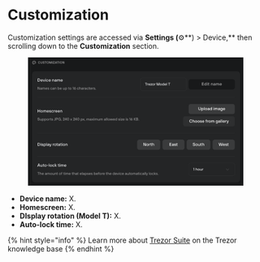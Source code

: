 # Customization

Customization settings are accessed via **Settings (**⚙️**) > Device,** then scrolling down to the **Customization** section.

<figure><img src="../../.gitbook/assets/Customization_TT.png" alt=""><figcaption></figcaption></figure>

* **Device name:** X.
* **Homescreen:** X.
* **DIsplay rotation (Model T):** X.
* **Auto-lock time:** X.

{% hint style="info" %}
Learn more about [Trezor Suite](https://trezor.io/learn/a/trezor-suite-app-settings) on the Trezor knowledge base&#x20;
{% endhint %}
